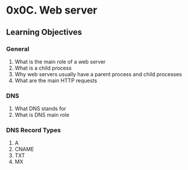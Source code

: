 # 0x0C. Web server
## Learning Objectives
### General
1. What is the main role of a web server
2. What is a child process
3. Why web servers usually have a parent process and child processes
4. What are the main HTTP requests

### DNS
1. What DNS stands for
2. What is DNS main role

### DNS Record Types
1. A
2. CNAME
3. TXT
4. MX
